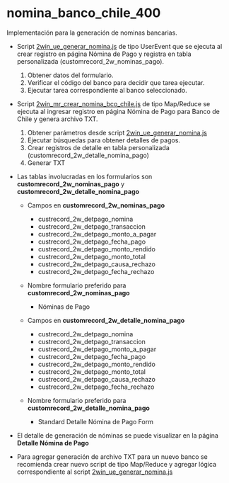 # nomina_banco_chile_400
Implementación para la generación de nominas bancarias.

- Script [2win_ue_generar_nomina.js](2win_ue_generar_nomina.js) de tipo UserEvent que se ejecuta al crear registro en página Nómina de Pago y registra en tabla personalizada (customrecord_2w_nominas_pago).
    1. Obtener datos del formulario.
    2. Verificar el código del banco para decidir que tarea ejecutar.
    3. Ejecutar tarea correspondiente al banco seleccionado.

- Script [2win_mr_crear_nomina_bco_chile.js](2win_mr_crear_nomina_bco_chile.js) de tipo Map/Reduce se ejecuta al ingresar registro en página Nómina de Pago para Banco de Chile y genera archivo TXT.
    1. Obtener parámetros desde script [2win_ue_generar_nomina.js](2win_ue_generar_nomina.js)
    2. Ejecutar búsquedas para obtener detalles de pagos.
    3. Crear registros de detalle en tabla personalizada (customrecord_2w_detalle_nomina_pago)
    4. Generar TXT

- Las tablas involucradas en los formularios son **customrecord_2w_nominas_pago** y **customrecord_2w_detalle_nomina_pago**

    - Campos en **customrecord_2w_nominas_pago**
        - custrecord_2w_detpago_nomina	
 	    - custrecord_2w_detpago_transaccion	
 	    - custrecord_2w_detpago_monto_a_pagar	
 	    - custrecord_2w_detpago_fecha_pago	
 	    - custrecord_2w_detpago_monto_rendido	
 	    - custrecord_2w_detpago_monto_total	
 	    - custrecord_2w_detpago_causa_rechazo	
 	    - custrecord_2w_detpago_fecha_rechazo

    - Nombre formulario preferido para **customrecord_2w_nominas_pago**
        - Nóminas de Pago
    
    - Campos en **customrecord_2w_detalle_nomina_pago**
        - custrecord_2w_detpago_nomina
        - custrecord_2w_detpago_transaccion
        - custrecord_2w_detpago_monto_a_pagar
        - custrecord_2w_detpago_fecha_pago
        - custrecord_2w_detpago_monto_rendido
        - custrecord_2w_detpago_monto_total
        - custrecord_2w_detpago_causa_rechazo
        - custrecord_2w_detpago_fecha_rechazo
    
    - Nombre formulario preferido para **customrecord_2w_detalle_nomina_pago**
        - Standard Detalle Nómina de Pago Form

- El detalle de generación de nóminas se puede visualizar en la página **Detalle Nómina de Pago**

- Para agregar generación de archivo TXT para un nuevo banco se recomienda crear nuevo script de tipo Map/Reduce y agregar lógica correspondiente al script [2win_ue_generar_nomina.js](2win_ue_generar_nomina.js)